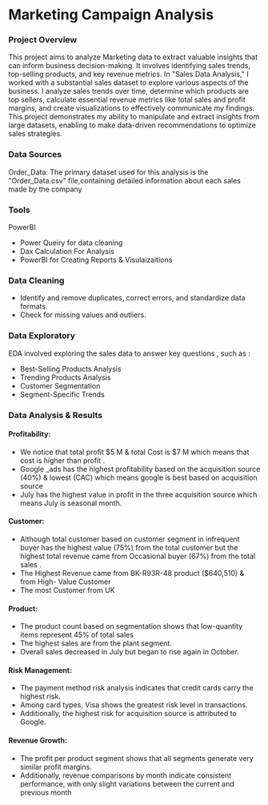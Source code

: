 # Marketing Campaign Analysis


### Project Overview
This project aims to analyze Marketing data to extract valuable insights that can inform business decision-making. It involves identifying sales trends, top-selling products, and key revenue metrics.
 In "Sales Data Analysis," I worked with a substantial sales dataset to explore various aspects of the business.
 l analyze sales trends over time, determine which products are top sellers, calculate essential revenue metrics like total sales and profit margins, and create visualizations to effectively communicate my findings. 
 This project demonstrates my ability to manipulate and extract insights from large datasets, enabling  to make data-driven recommendations to optimize sales strategies.

### Data Sources

Order_Data: The primary dataset used for this analysis is the "Order_Data.csv" file,containing detailed information about each sales made by the company


### Tools 

PowerBI 
- Power Queiry for data cleaning
- Dax Calculation For Analysis
- PowerBI for Creating Reports & Visulaizaitions

### Data Cleaning

 - Identify and remove duplicates, correct errors, and standardize data formats.
 - Check for missing values and outliers. 

### Data Exploratory 

EDA involved exploring the sales data to answer key questions , such as :
- Best-Selling Products Analysis
- Trending Products Analysis
- Customer Segmentation
- Segment-Specific Trends

### Data Analysis & Results 

#### Profitability:
- We notice that total profit $5 M & total Cost is $7 M  which means  that cost is higher than profit .
- Google _ads has the highest profitability  based on the acquisition source (40%)  & lowest (CAC)  which means google is best  based on acquisition source 
- July has the highest value in profit in the three acquisition source   which means  July is seasonal month.

#### Customer:
- Although total customer based on customer segment in infrequent buyer has the highest value (75%) from the total customer  but  the highest total revenue came  from Occasional buyer (67%) from the total sales .
- The Highest Revenue came from BK-R93R-48  product ($640,510)  & from High- Value Customer 
- The most Customer from UK

#### Product:
- The product count based on segmentation shows that low-quantity items represent 45% of total sales
- The highest sales are from the plant segment.
- Overall sales decreased in July but began to rise again in October.

#### Risk Management: 
- The payment method risk analysis indicates that credit cards carry the highest risk.
-  Among card types, Visa shows the greatest risk level in transactions. 
- Additionally, the highest risk for acquisition source is attributed to Google.

#### Revenue Growth:
- The profit per product segment shows that all segments generate very similar profit margins.
- Additionally, revenue comparisons by month indicate consistent performance, with only slight variations between the current and previous month



  



  











